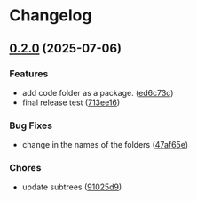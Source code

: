 # Changelog

## [0.2.0](https://github.com/koushik309/python-monorepo/compare/package2-v0.1.0...package2-v0.2.0) (2025-07-06)


### Features

* add code folder as a package. ([ed6c73c](https://github.com/koushik309/python-monorepo/commit/ed6c73c402d83279941b5829022f6ac22b0af13a))
* final release test ([713ee16](https://github.com/koushik309/python-monorepo/commit/713ee161b1748c55b103d4ce2e27b3e15924f1cd))


### Bug Fixes

* change in the names of the folders ([47af65e](https://github.com/koushik309/python-monorepo/commit/47af65eec80230dd256d33a801b253c908debd48))


### Chores

* update subtrees ([91025d9](https://github.com/koushik309/python-monorepo/commit/91025d9416ffe24f51471cfae646914616d1d637))
